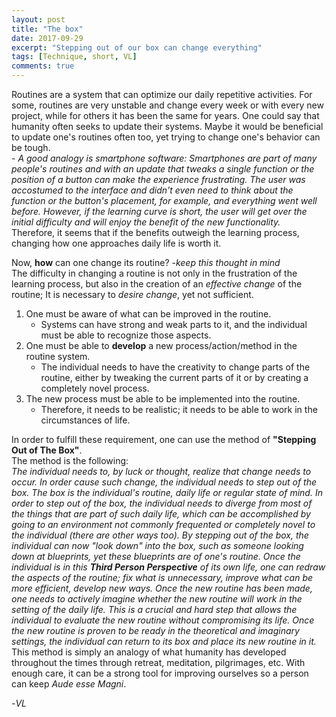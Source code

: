 ```yaml
---
layout: post
title: "The box"
date: 2017-09-29
excerpt: "Stepping out of our box can change everything"
tags: [Technique, short, VL]
comments: true
---
```


Routines are a system that can optimize our daily repetitive activities. For some, routines are very unstable and change every week or with every new project, while for others it has been the same for years. One could say that humanity often seeks to update their systems. Maybe it would be beneficial to update one's routines often too, yet trying to change one's behavior can be tough.  
	- *A good analogy is smartphone software: Smartphones are part of many people's routines and with an update that tweaks a single function or the position of a button can make the experience frustrating. The user was accostumed to the interface and didn't even need to think about the function or the button's placement, for example, and everything went well before. However, if the learning curve is short, the user will get over the initial difficulty and will enjoy the benefit of the new functionality.*  
Therefore, it seems that if the benefits outweigh the learning process, changing how one approaches daily life is worth it.  

Now, **how** can one change its routine? -*keep this thought in mind*  
The difficulty in changing a routine is not only in the frustration of the learning process, but also in the creation of an *effective change* of the routine; It is necessary to *desire change*, yet not sufficient.  

1. One must be aware of what can be improved in the routine.  
	- Systems can have strong and weak parts to it, and the individual must be able to recognize those aspects.
2. One must be able to **develop** a new process/action/method in the routine system.  
	- The individual needs to have the creativity to change parts of the routine, either by tweaking the current parts of it or by creating a completely novel process.
3. The new process must be able to be implemented into the routine.  
	- Therefore, it needs to be realistic; it needs to be able to work in the circumstances of life.  

In order to fulfill these requirement, one can use the method of **"Stepping Out of The Box"**.  
The method is the following:  
*The individual needs to, by luck or thought, realize that change needs to occur. In order cause such change, the individual needs to step out of the box. The box is the individual's routine, daily life or regular state of mind. In order to step out of the box, the individual needs to diverge from most of the things that are part of such daily life, which can be accomplished by going to an environment not commonly frequented or completely novel to the individual (there are other ways too). By stepping out of the box, the individual can now "look down" into the box, such as someone looking down at blueprints, yet these blueprints are of one's routine. Once the individual is in this* ***Third Person Perspective*** *of its own life, one can redraw the aspects of the routine; fix what is unnecessary, improve what can be more efficient, develop new ways. Once the new routine has been made, one needs to actively imagine whether the new routine will work in the setting of the daily life. This is a crucial and hard step that allows the individual to evaluate the new routine without compromising its life. Once the new routine is proven to be ready in the theoretical and imaginary settings, the individual can return to its box and place its new routine in it.*  
This method is simply an analogy of what humanity has developed throughout the times through retreat, meditation, pilgrimages, etc. With enough care, it can be a strong tool for improving ourselves so a person can keep *Aude esse Magni*.  
 
 -*VL*